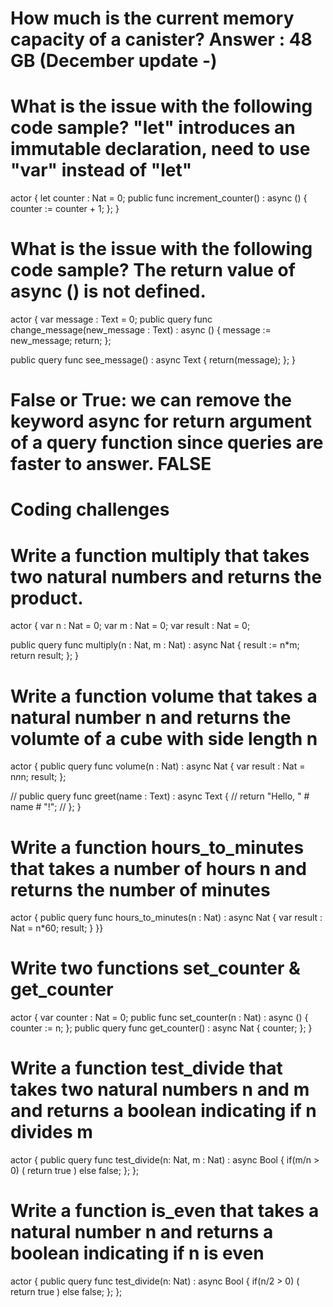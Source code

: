 # How much is the current memory capacity of a canister? Answer : 48 GB (December update -)
# What is the issue with the following code sample? "let" introduces an immutable declaration, need to use "var" instead of "let" 
actor {
  let counter : Nat = 0;
  public func increment_counter() : async () {
    counter := counter + 1;
  };
}
# What is the issue with the following code sample? The return value of async () is not defined.
actor {
  var message : Text = 0;
  public query func change_message(new_message : Text) : async () {
    message := new_message;
    return;
  };
  
  public query func see_message() : async Text {
    return(message);
  };
}
# False or True: we can remove the keyword async for return argument of a query function since queries are faster to answer. FALSE
# Coding challenges
# Write a function multiply that takes two natural numbers and returns the product.
actor {
var n : Nat = 0;
  var m : Nat = 0;
  var result : Nat = 0;

   public query func multiply(n : Nat, m : Nat) : async Nat {
    result := n*m;
    return result;
  };
}
# Write a function volume that takes a natural number n and returns the volumte of a cube with side length n
actor {
  public query func volume(n : Nat) : async Nat {
    var result : Nat = n*n*n;
    result;
  };

  // public query func greet(name : Text) : async Text {
  //   return "Hello, " # name # "!";
  // };
 }
 # Write a function hours_to_minutes that takes a number of hours n and returns the number of minutes
 actor {
  public query func hours_to_minutes(n : Nat) : async Nat {
    var result : Nat = n*60;
    result;
  } 
}}
# Write two functions set_counter & get_counter
actor {
  var counter : Nat = 0;
  public func set_counter(n : Nat) : async () {
    counter := n;
   };
  public query func get_counter() : async Nat {
    counter;
  };
}
# Write a function test_divide that takes two natural numbers n and m and returns a boolean indicating if n divides m
actor {
 public query func test_divide(n: Nat, m : Nat) : async Bool {
    if(m/n > 0)
    (
      return true
    )
    else
      false;
  };
};
# Write a function is_even that takes a natural number n and returns a boolean indicating if n is even
actor {
 public query func test_divide(n: Nat) : async Bool {
    if(n/2 > 0)
    (
      return true
    )
    else
      false;
  };
};
